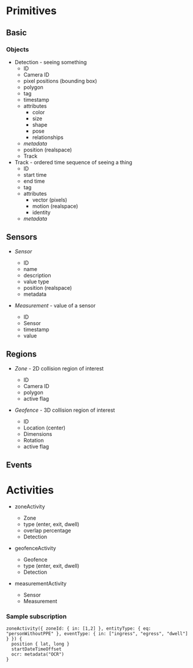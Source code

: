 
# Primitives

## Basic
### Objects
- Detection - seeing something
  - ID
  - Camera ID
  - pixel positions (bounding box)
  - polygon
  - tag
  - timestamp
  - attributes
    - color
    - size
    - shape
    - pose
    - relationships
  - _metadata_
  - position (realspace)
  - Track
- Track - ordered time sequence of seeing a thing
  - ID
  - start time
  - end time
  - tag
  - attributes
    - vector (pixels)
    - motion (realspace)
    - identity
  - _metadata_
    
## Sensors
- _Sensor_
  - ID
  - name
  - description
  - value type
  - position (realspace)
  - metadata

- _Measurement_ - value of a sensor
  - ID
  - Sensor
  - timestamp
  - value

## Regions
- _Zone_ - 2D collision region of interest
  - ID
  - Camera ID
  - polygon
  - active flag

- _Geofence_ - 3D collision region of interest
  - ID
  - Location (center)
  - Dimensions
  - Rotation
  - active flag

## Events


# Activities

- zoneActivity
  - Zone
  - type (enter, exit, dwell)
  - overlap percentage
  - Detection
    
- geofenceActivity
  - Geofence
  - type (enter, exit, dwell)
  - Detection
     
- measurementActivity
  - Sensor
  - Measurement

### Sample subscription

```
zoneActivity({ zoneId: { in: [1,2] }, entityType: { eq: "personWithoutPPE" }, eventType: { in: ["ingress", "egress", "dwell"] } }) {
  position { lat, long }
  startDateTimeOffset
  ocr: metadata("OCR")
}
```


